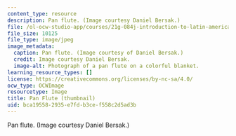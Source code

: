 ```yaml
---
content_type: resource
description: Pan flute. (Image courtesy Daniel Bersak.)
file: /ol-ocw-studio-app/courses/21g-084j-introduction-to-latin-american-studies-fall-2005/bca195582935e7fdb3cef558c2d5ad3b_21g-084jf05-th.jpg
file_size: 10125
file_type: image/jpeg
image_metadata:
  caption: Pan flute. (Image courtesy of Daniel Bersak.)
  credit: Image courtesy Daniel Bersak.
  image-alt: Photograph of a pan flute on a colorful blanket.
learning_resource_types: []
license: https://creativecommons.org/licenses/by-nc-sa/4.0/
ocw_type: OCWImage
resourcetype: Image
title: Pan Flute (thumbnail)
uid: bca19558-2935-e7fd-b3ce-f558c2d5ad3b
---
```

Pan flute. (Image courtesy Daniel Bersak.)